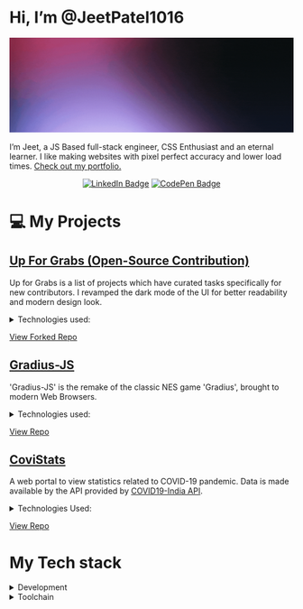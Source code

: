 # Hi, I’m @JeetPatel1016

[![Jeet's GitHub Banner](./assets/JeetPatel.gif)](https://portfolio-jeetpatel1016.vercel.app/)

I’m Jeet, a JS Based full-stack engineer, CSS Enthusiast and an eternal learner. I like making websites with pixel perfect accuracy and lower load times.
[Check out my portfolio.](https://portfolio-jeetpatel1016.vercel.app/)

<center>

[![LinkedIn Badge](https://img.shields.io/badge/LinkedIn-Profile-informational?style=flat&logo=linkedin&logoColor=white&color=blue)](https://www.linkedin.com/in/jeet-patel-ba0468214) [![CodePen Badge](https://img.shields.io/badge/CodePen-Profile-informational?style=flat&logo=codepen&logoColor=white&color=silver)](https://codepen.io/jeetpatel1016)

</center>

# 💻 My Projects

## [Up For Grabs (Open-Source Contribution)](https://up-for-grabs.net/#/)
Up for Grabs is a list of projects which have curated tasks specifically for new contributors. I revamped the dark mode of the UI for better readability and modern design look.
<details>
<summary>Technologies used:</summary>
  
![](https://img.shields.io/badge/Code-HTML5-informational?style=flat&logo=html5&logoColor=white&color=red)
![](https://img.shields.io/badge/Code-CSS3-informational?style=flat&logo=CSS3)
![](https://img.shields.io/badge/Code-JavaScript-informational?style=flat&logo=Javascript&logoColor=white&color=da9a01)
![](https://img.shields.io/badge/Code-Ruby-informational?style=flat&logo=Ruby&color=a91401)
![](https://img.shields.io/badge/Code-Jekyll-informational?style=flat&logo=Jekyll&logoColor=white&color=704080)
</details>

[View Forked Repo](https://github.com/JeetPatel1016/up-for-grabs.net)


## [Gradius-JS](https://jeetpatel1016.github.io/gradius-js/)
'Gradius-JS' is the remake of the classic NES game 'Gradius', brought to modern Web Browsers.
<details>
<summary>Technologies used:</summary>
  
![](https://img.shields.io/badge/Code-HTML5-informational?style=flat&logo=html5&logoColor=white&color=red)
![](https://img.shields.io/badge/Code-CSS3-informational?style=flat&logo=CSS3)
![](https://img.shields.io/badge/Code-JavaScript-informational?style=flat&logo=Javascript&logoColor=white&color=da9a01)
</details>

[View Repo](https://github.com/JeetPatel1016/gradius-js)

## [CoviStats](https://jeetpatel1016.github.io/CoviStats)

A web portal to view statistics related to COVID-19 pandemic.
Data is made available by the API provided by [COVID19-India API](https://data.covid19india.org/). <br/>

<details>
<summary>Technologies Used:</summary>

![](https://img.shields.io/badge/Code-HTML5-informational?style=flat&logo=html5&logoColor=white&color=red)
![](https://img.shields.io/badge/Code-CSS3-informational?style=flat&logo=CSS3)
![](https://img.shields.io/badge/Code-JavaScript-informational?style=flat&logo=Javascript&logoColor=white&color=da9a01)
![](https://img.shields.io/badge/Code-Jquery-informational?style=flat&logo=Jquery&color=2162e5)
![](https://img.shields.io/badge/Code-Bootstrap-informational?style=flat&logo=Bootstrap&logoColor=white&color=704080)
![](https://img.shields.io/badge/Code-ChartJS-informational?style=flat&logo=react&logoColor=white&color=782a8a)

</details>

[View Repo](https://github.com/JeetPatel1016/CoviStats)

# My Tech stack

<details>
<summary>Development</summary>
<br>

[![HTML5](https://img.shields.io/badge/HTML5-E34F26?style=for-the-badge&logo=html5&logoColor=white)]() [![CSS3](https://img.shields.io/badge/CSS3-1572B6?style=for-the-badge&logo=css3&logoColor=white)]() [![JavaScript](https://img.shields.io/badge/JavaScript-F7DF1E?style=for-the-badge&logo=javascript&logoColor=black)]() [![TypeScript](https://img.shields.io/badge/TypeScript-3178C6?style=for-the-badge&logo=typescript&logoColor=white)]() [![React](https://img.shields.io/badge/React-61DAFB?style=for-the-badge&logo=react&logoColor=white)]() [![Redux](https://img.shields.io/badge/Redux-764ABC?style=for-the-badge&logo=redux&logoColor=white)]() [![Axios](https://img.shields.io/badge/Axios-007EC6?style=for-the-badge&logo=axios&logoColor=white)]() [![Node.js](https://img.shields.io/badge/Node.js-43853D?style=for-the-badge&logo=node.js&logoColor=white)]() [![Express.js](https://img.shields.io/badge/Express.js-000000?style=for-the-badge&logo=express&logoColor=white)]() [![PostgreSQL](https://img.shields.io/badge/PostgreSQL-336791?style=for-the-badge&logo=postgresql&logoColor=white)]() [![MySQL](https://img.shields.io/badge/MySQL-4479A1?style=for-the-badge&logo=mysql&logoColor=white)]() [![PHP](https://img.shields.io/badge/PHP-777BB4?style=for-the-badge&logo=php&logoColor=white)]() [![Bootstrap](https://img.shields.io/badge/Bootstrap-563D7C?style=for-the-badge&logo=bootstrap&logoColor=white)]() [![Ajax](https://img.shields.io/badge/Ajax-0080FF?style=for-the-badge&logo=ajax&logoColor=white)]() [![jQuery](https://img.shields.io/badge/jQuery-0769AD?style=for-the-badge&logo=jquery&logoColor=white)]() [![Tailwind CSS](https://img.shields.io/badge/Tailwind_CSS-38B2AC?style=for-the-badge&logo=tailwind-css&logoColor=white)]() [![Next.js](https://img.shields.io/badge/Next.js-000000?style=for-the-badge&logo=next.js&logoColor=white)]() [![Sass](https://img.shields.io/badge/Sass-CC6699?style=for-the-badge&logo=sass&logoColor=white)]() [![Capacitor](https://img.shields.io/badge/Capacitor-119EFF?style=for-the-badge&logo=capacitor&logoColor=white)]() [![Ionic](https://img.shields.io/badge/Ionic-3880FF?style=for-the-badge&logo=ionic&logoColor=white)]() [![Cordova](https://img.shields.io/badge/Cordova-E8E8E8?style=for-the-badge&logo=apache-cordova&logoColor=black)]() [![Svelte](https://img.shields.io/badge/Svelte-FF3E00?style=for-the-badge&logo=svelte&logoColor=white)]() [![MongoDB](https://img.shields.io/badge/MongoDB-47A248?style=for-the-badge&logo=mongodb&logoColor=white)]() [![Python](https://img.shields.io/badge/Python-3776AB?style=for-the-badge&logo=python&logoColor=white)]() [![Socket.IO](https://img.shields.io/badge/Socket.IO-010101?style=for-the-badge&logo=socket-io&logoColor=white)]()

</details>

<details>
<summary>Toolchain</summary>
<br>

[![Docker](https://img.shields.io/badge/Docker-2496ED?style=for-the-badge&logo=docker&logoColor=white)]() [![AWS](https://img.shields.io/badge/AWS-232F3E?style=for-the-badge&logo=amazon-aws&logoColor=white)]() [![Vite](https://img.shields.io/badge/Vite-646CFF?style=for-the-badge&logo=vite&logoColor=white)]() [![Nginx](https://img.shields.io/badge/Nginx-009639?style=for-the-badge&logo=nginx&logoColor=white)]() [![Netlify](https://img.shields.io/badge/Netlify-00C7B7?style=for-the-badge&logo=netlify&logoColor=white)]() [![npm](https://img.shields.io/badge/npm-CB3837?style=for-the-badge&logo=npm&logoColor=white)]() [![Postman](https://img.shields.io/badge/Postman-FF6C37?style=for-the-badge&logo=postman&logoColor=white)]() [![Photoshop](https://img.shields.io/badge/Photoshop-31A8FF?style=for-the-badge&logo=adobe-photoshop&logoColor=white)]() [![Illustrator](https://img.shields.io/badge/Illustrator-FF9A00?style=for-the-badge&logo=adobe-illustrator&logoColor=white)]() [![Adobe XD](https://img.shields.io/badge/Adobe_XD-FF61F6?style=for-the-badge&logo=adobe-xd&logoColor=white)]() [![GitHub](https://img.shields.io/badge/GitHub-181717?style=for-the-badge&logo=github&logoColor=white)]() [![GitLab](https://img.shields.io/badge/GitLab-FCA121?style=for-the-badge&logo=gitlab&logoColor=white)]() [![Asana](https://img.shields.io/badge/Asana-273347?style=for-the-badge&logo=asana&logoColor=white)]()

</details>
